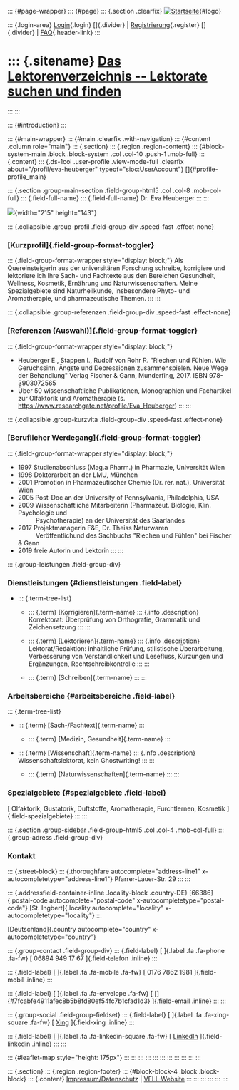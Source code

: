 ::: {#page-wrapper}
::: {#page}
::: {.section .clearfix}
[![Startseite](https://www.lektoren.de/sites/default/files/VfLL_logo.jpg)](/ "Startseite"){#logo}

::: {.login-area}
[Login](/user){.login} []{.divider} \|
[Registrierung](/user/register){.register} []{.divider} \|
[FAQ](/faq-page){.header-link}
:::

::: {.sitename}
[Das Lektorenverzeichnis -- Lektorate suchen und finden](/ "Startseite")
========================================================================
:::
:::

::: {#introduction}
:::

::: {#main-wrapper}
::: {#main .clearfix .with-navigation}
::: {#content .column role="main"}
::: {.section}
::: {.region .region-content}
::: {#block-system-main .block .block-system .col .col-10 .push-1 .mob-full}
::: {.content}
::: {.ds-1col .user-profile .view-mode-full .clearfix about="/profil/eva-heuberger" typeof="sioc:UserAccount"}
[]{#profile-profile_main}

::: {.section .group-main-section .field-group-html5 .col .col-8 .mob-col-full}
::: {.field-full-name}
::: {.field-full-name}
Dr. Eva Heuberger
:::
:::

![](https://www.lektoren.de/sites/default/files/styles/profile-image-full/public/users/profile_img/hpm_5919_bc.jpg?itok=pA6TVe2y){width="215"
height="143"}

::: {.collapsible .group-profil .field-group-div .speed-fast .effect-none}
### [Kurzprofil]{.field-group-format-toggler}

::: {.field-group-format-wrapper style="display: block;"}
Als Quereinsteigerin aus der universitären Forschung schreibe,
korrigiere und lektoriere ich Ihre Sach- und Fachtexte aus den Bereichen
Gesundheit, Wellness, Kosmetik, Ernährung und Naturwissenschaften. Meine
Spezialgebiete sind Naturheilkunde, insbesondere Phyto- und
Aromatherapie, und pharmazeutische Themen.
:::
:::

::: {.collapsible .group-referenzen .field-group-div .speed-fast .effect-none}
### [Referenzen (Auswahl)]{.field-group-format-toggler}

::: {.field-group-format-wrapper style="display: block;"}
-   Heuberger E., Stappen I., Rudolf von Rohr R. \"Riechen und Fühlen.
    Wie Geruchssinn, Ängste und Depressionen zusammenspielen. Neue Wege
    der Behandlung\" Verlag Fischer & Gann, Munderfing, 2017. ISBN
    978-3903072565
-   Über 50 wissenschaftliche Publikationen, Monographien und
    Fachartikel zur Olfaktorik und Aromatherapie (s.
    <https://www.researchgate.net/profile/Eva_Heuberger>)
:::
:::

::: {.collapsible .group-kurzvita .field-group-div .speed-fast .effect-none}
### [Beruflicher Werdegang]{.field-group-format-toggler}

::: {.field-group-format-wrapper style="display: block;"}
-   1997 Studienabschluss (Mag.a Pharm.) in Pharmazie, Universität Wien
-   1998 Doktorarbeit an der LMU, München
-   2001 Promotion in Pharmazeutischer Chemie (Dr. rer. nat.),
    Universität Wien
-   2005 Post-Doc an der University of Pennsylvania, Philadelphia, USA
-   2009 Wissenschaftliche Mitarbeiterin (Pharmazeut. Biologie, Klin.
    Psychologie und\
              Psychotherapie) an der Universität des Saarlandes
-   2017 Projektmanagerin F&E, Dr. Theiss Naturwaren\
              Veröffentlichund des Sachbuchs \"Riechen und Fühlen\" bei
    Fischer & Gann
-   2019 freie Autorin und Lektorin
:::
:::

::: {.group-leistungen .field-group-div}
### Dienstleistungen {#dienstleistungen .field-label}

-   ::: {.term-tree-list}
    -   ::: {.term}
        [Korrigieren]{.term-name}
        ::: {.info .description}
        Korrektorat: Überprüfung von Orthografie, Grammatik und
        Zeichensetzung
        :::
        :::

    -   ::: {.term}
        [Lektorieren]{.term-name}
        ::: {.info .description}
        Lektorat/Redaktion: inhaltliche Prüfung, stilistische
        Überarbeitung, Verbesserung von Verständlichkeit und Lesefluss,
        Kürzungen und Ergänzungen, Rechtschreibkontrolle
        :::
        :::

    -   ::: {.term}
        [Schreiben]{.term-name}
        :::
    :::

### Arbeitsbereiche {#arbeitsbereiche .field-label}

::: {.term-tree-list}
-   ::: {.term}
    [Sach-/Fachtext]{.term-name}
    :::

    -   ::: {.term}
        [Medizin, Gesundheit]{.term-name}
        :::

-   ::: {.term}
    [Wissenschaft]{.term-name}
    ::: {.info .description}
    Wissenschaftslektorat, kein Ghostwriting!
    :::
    :::

    -   ::: {.term}
        [Naturwissenschaften]{.term-name}
        :::
:::

### Spezialgebiete {#spezialgebiete .field-label}

[ Olfaktorik, Gustatorik, Duftstoffe, Aromatherapie, Furchtlernen,
Kosmetik ]{.field-spezialgebiete}
:::
:::

::: {.section .group-sidebar .field-group-html5 .col .col-4 .mob-col-full}
::: {.group-adress .field-group-div}
### Kontakt

::: {.street-block}
::: {.thoroughfare autocomplete="address-line1" x-autocompletetype="address-line1"}
Pfarrer-Lauer-Str. 29
:::
:::

::: {.addressfield-container-inline .locality-block .country-DE}
[66386]{.postal-code autocomplete="postal-code"
x-autocompletetype="postal-code"} [St. Ingbert]{.locality
autocomplete="locality" x-autocompletetype="locality"}
:::

[Deutschland]{.country autocomplete="country"
x-autocompletetype="country"}

::: {.group-contact .field-group-div}
::: {.field-label}
[ ]{.label .fa .fa-phone .fa-fw} [ 06894 949 17 67 ]{.field-telefon
.inline}
:::

::: {.field-label}
[ ]{.label .fa .fa-mobile .fa-fw} [ 0176 7862 1981 ]{.field-mobil
.inline}
:::

::: {.field-label}
[ ]{.label .fa .fa-envelope .fa-fw} [
[]{#7fcabfe4911afec8b5b8fd80ef54fc7b1cfad1d3} ]{.field-email .inline}
:::
:::

::: {.group-social .field-group-fieldset}
::: {.field-label}
[ ]{.label .fa .fa-xing-square .fa-fw} [
[Xing](https://www.xing.com/profile/Eva_Heuberger/cv) ]{.field-xing
.inline}
:::

::: {.field-label}
[ ]{.label .fa .fa-linkedin-square .fa-fw} [
[LinkedIn](https://www.linkedin.com/in/eva-heuberger-2b94399a/)
]{.field-linkedin .inline}
:::
:::

::: {#leaflet-map style="height: 175px"}
:::
:::
:::
:::
:::
:::
:::
:::
:::
:::
:::

::: {.section}
::: {.region .region-footer}
::: {#block-block-4 .block .block-block}
::: {.content}
[Impressum/Datenschutz](/impressum) \|
[VFLL-Website](http://www.vfll.de)
:::
:::
:::
:::
:::
:::
